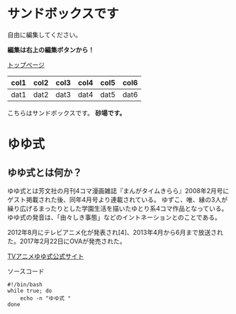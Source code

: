 <!-- TITLE: Sandbox -->
<!-- SUBTITLE: 砂場 -->

# サンドボックスです

自由に編集してください。

**編集は右上の編集ボタンから！**

[トップページ](/)

|col1|col2|col3|col4|col5|col6|
|----|----|----|----|----|----|
|dat1|dat2|dat3|dat4|dat5|dat6|

こちらはサンドボックスです。
**砂場です。**


# ゆゆ式

## ゆゆ式とは何か？

ゆゆ式とは芳文社の月刊4コマ漫画雑誌『まんがタイムきらら』2008年2月号にゲスト掲載された後、同年4月号より連載されている。
ゆずこ、唯、縁の3人が繰り広げるまったりとした学園生活を描いたゆとり系4コマ作品となっている。
ゆゆ式の発音は、「由々しき事態」などのイントネーションとのことである。

2012年8月にテレビアニメ化が発表され[4]、2013年4月から6月まで放送された。2017年2月22日にOVAが発売された。

[TVアニメゆゆ式公式サイト](http://www.yuyushiki.net/)

ソースコード

	#!/bin/bash
	while true; do
		echo -n "ゆゆ式 "
	done


